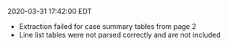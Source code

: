 2020-03-31 17:42:00 EDT


- Extraction failed for case summary tables from page 2
- Line list tables were not parsed correctly and are not included
